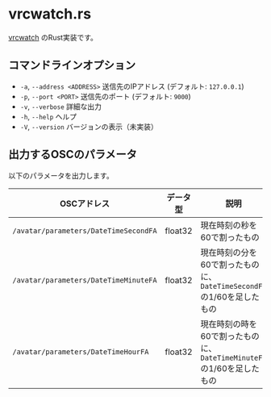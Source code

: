 # vrcwatch.rs

[vrcwatch](https://github.com/mezum/vrcwatch) のRust実装です。

## コマンドラインオプション
-  `-a`, `--address <ADDRESS>` 送信先のIPアドレス (デフォルト: `127.0.0.1`)
-  `-p`, `--port <PORT>`       送信先のポート (デフォルト: `9000`)
-  `-v`, `--verbose`           詳細な出力
-  `-h`, `--help`              ヘルプ
-  `-V`, `--version`           バージョンの表示（未実装）

## 出力するOSCのパラメータ

以下のパラメータを出力します。

| OSCアドレス | データ型 | 説明 |
|-------------|-----------|-------------|
|`/avatar/parameters/DateTimeSecondFA` | float32  | 現在時刻の秒を60で割ったもの |
|`/avatar/parameters/DateTimeMinuteFA` | float32  | 現在時刻の分を60で割ったものに、`DateTimeSecondFA`の1/60を足したもの |
|`/avatar/parameters/DateTimeHourFA` | float32  | 現在時刻の時を60で割ったものに、`DateTimeMinuteFA`の1/60を足したもの |
